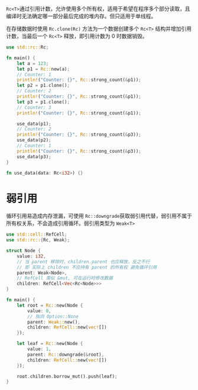 ​`Rc<T>`​ 通过引用计数，允许使用多个所有权，适用于希望在程序多个部分读取，且编译时无法确定哪一部分最后完成的堆内存。但只适用于单线程。

在存储数据时使用 `Rc.clone(Rc)`​ 方法为一个数据创建多个 `Rc<T>`​ 结构并增加引用计数，当最后一个 `Rc<T>`​ 释放，即引用计数为 0 时数据销毁。

```rust
use std::rc::Rc;

fn main() {
    let a = 123;
    let p1 = Rc::new(a);
    // Counter: 1
    println!("Counter: {}", Rc::strong_count(&p1));
    let p2 = p1.clone();
    // Counter: 2
    println!("Counter: {}", Rc::strong_count(&p1));
    let p3 = p1.clone();
    // Counter: 3
    println!("Counter: {}", Rc::strong_count(&p1));

    use_data(p1);
    // Counter: 2
    println!("Counter: {}", Rc::strong_count(&p3));
    use_data(p2);
    // Counter: 1
    println!("Counter: {}", Rc::strong_count(&p3));
    use_data(p3);
}

fn use_data(data: Rc<i32>) {}
```
# 弱引用

循环引用易造成内存泄漏，可使用 `Rc::downgrade`​ 获取弱引用代替，弱引用不属于所有权关系，不会造成引用循环。弱引用类型为 `Weak<T>`​

```rust
use std::cell::RefCell;
use std::rc::{Rc, Weak};

struct Node {
    value: i32,
    // 当 parent 移除时，children.parent 也应释放，反之不行
    // 即 实际上 children 不应持有 parent 的所有权 避免循环引用
    parent: Weak<Node>,
    // RefCell 类似 &mut, 可在运行时修改数据
    children: RefCell<Vec<Rc<Node>>>
}
```

```rust
fn main() {
    let root = Rc::new(Node {
        value: 0,
        // 指向 Option::None
        parent: Weak::new(),
        children: RefCell::new(vec![])
    });

    let leaf = Rc::new(Node {
        value: 1,
        parent: Rc::downgrade(&root),
        children: RefCell::new(vec![])
    });

    root.children.borrow_mut().push(leaf);
}
```